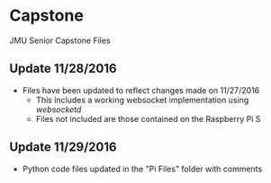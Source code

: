 # Capstone
JMU Senior Capstone Files

## Update 11/28/2016
* Files have been updated to reflect changes made on 11/27/2016
  * This includes a working websocket implementation using *websocketd*
  * Files not included are those contained on the Raspberry Pi
S
## Update 11/29/2016
* Python code files updated in the "Pi Files" folder with comments
